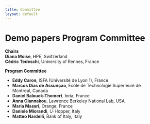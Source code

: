 ```yaml
---
title: Committee
layout: default
---
```


# Demo papers Program Committee

**Chairs**<br>
**Diana Moise**, HPE, Switzerland<br>
**Cédric Tedeschi**, University of Rennes, France<br>

**Program Committee**<br>

* **Eddy Caron**, ISFA (Université de Lyon 1), France<br>
* **Marcos Dias de Assunçao**, Ecole de Technologie Superieure de Montreal, Canada<br>
* **Daniel Balouek-Thomert**, Inria, France<br>
* **Anna Giannakou**, Lawrence Berkeley National Lab, USA<br>
* **Maria Massri**, Orange, France<br>
* **Daniele Miorandi**, U-Hopper, Italy<br>
* **Matteo Nardelli**, Bank of Italy, Italy<br>
